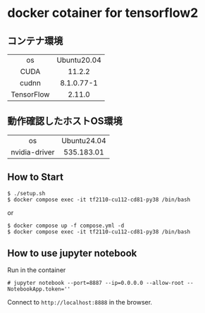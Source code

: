 # docker cotainer for tensorflow2

## コンテナ環境

|||
|:-----:|:-----:|
|os|Ubuntu20.04|
|CUDA|11.2.2|
|cudnn|8.1.0.77-1|
|TensorFlow|2.11.0|

## 動作確認したホストOS環境

|||
|:-----:|:-----:|
|os|Ubuntu24.04|
|nvidia-driver|535.183.01|

## How to Start

```
$ ./setup.sh
$ docker compose exec -it tf2110-cu112-cd81-py38 /bin/bash
```

or

```
$ docker compose up -f compose.yml -d
$ docker compose exec -it tf2110-cu112-cd81-py38 /bin/bash
```

## How to use jupyter notebook

Run in the container

```
# jupyter notebook --port=8887 --ip=0.0.0.0 --allow-root --NotebookApp.token=''
```

Connect to `http://localhost:8888` in the browser.